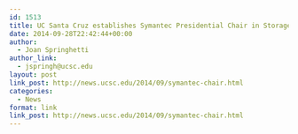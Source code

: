 ```yaml
---
id: 1513
title: UC Santa Cruz establishes Symantec Presidential Chair in Storage and Security
date: 2014-09-28T22:42:44+00:00
author:
  - Joan Springhetti
author_link:
  - jspringh@ucsc.edu
layout: post
link_post: http://news.ucsc.edu/2014/09/symantec-chair.html
categories:
  - News
format: link
link_post: http://news.ucsc.edu/2014/09/symantec-chair.html
---
```

